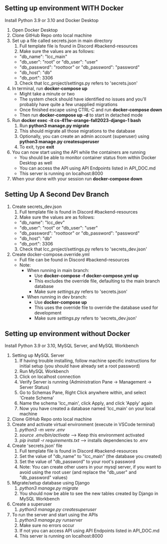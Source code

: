 ## Setting up environment WITH Docker
Install Python 3.9 or 3.10 and Docker Desktop
1. Open Docker Desktop
2. Clone GitHub Repo onto local machine
3. Set up a file called secrets.json in main directory
   1. Full template file is found in Discord #backend-resources
   2. Make sure the values are as follows:
     * "db_name": "lcc_main"
     * "db_user": "root"         or "db_user": "user"
     * "db_password": "roottoor" or "db_password": "password"
     * "db_host": "db"
     * "db_port": 3306
   3. Check that lcc_project/settings.py refers to 'secrets.json'
4. In terminal, run **docker-compose up**
   * Might take a minute or two
   * The system check should have identified no issues and you'll probably have quite a few unapplied migrations
   * Once finished escape using CTRL-C and run **docker-compose down**
   * Then run **docker-compose up -d** to start in detached mode
5. Run **docker exec -it cs-411w-orange-fall2023-django-1 bash**
   1. Run **python3 manage.py migrate**
   2. This should migrate all those migrations to the database
   3. Optionally, you can create an admin account (superuser) using **python3 manage.py createsuperuser**
   4. To exit, type **exit**
6. You can now start using the API while the containers are running
   * You should be able to monitor container status from within Docker Desktop as well
   * You can access the API using API Endpoints listed in API_DOC.md
   * This server is running on localhost:8000
7. When your done with your session run **docker-compose down**

## Setting Up A Second Dev Branch
1. Create secrets_dev.json
   1. Full template file is found in Discord #backend-resources
   2. Make sure the values are as follows:
     * "db_name": "lcc_dev"
     * "db_user": "root"         or "db_user": "user"
     * "db_password": "roottoor" or "db_password": "password"
     * "db_host": "db"
     * "db_port": 3306
   3. Check that lcc_project/settings.py refers to 'secrets_dev.json'
2. Create docker-compose.override.yml
   * Full file can be found in Discord #backend-resources
   * Note:
     * When running in main branch:
       * Use **docker-compose -f docker-compose.yml up**
       * This excludes the override file, defaulting to the main branch database
       * Make sure *settings.py* refers to 'secrets.json'
     * When running in dev branch:
       * Use **docker-compose up**
       * This uses the override file to override the database used for development
       * Make sure *settings.py* refers to 'secrets_dev.json'



## Setting up environment without Docker
Install Python 3.9 or 3.10, MySQL Server, and MySQL Workbench
1. Setting up MySQL Server
   1. If having trouble installing, follow machine specific instructions for initial setup (you should have already set a root password)
   2. Run MySQL Workbench
   3. Click on localhost connection
   4. Verify Server is running (Administration Pane -> Management -> Server Status)
   5. Go to Schemas Pane, Right Click anywhere within, and select 'Create Schema'
   6. Name the schema 'lcc_main', click Apply, and click 'Apply' again
   7. Now you have created a database named 'lcc_main' on your local machine
2. Clone GitHub Repo onto local machine
3. Create and activate virtual environment (execute in VSCode terminal)
   1. *python3 -m venv .env*
   2. *source .env/bin/activate* --> Keep this environment activated
   3. *pip install -r requirements.txt* --> installs dependencies to .env
4. Create 'secrets.json' file
   1. Full template file is found in Discord #backend-resources
   2. Set the value of "db_name" to "lcc_main" (the database you created)
   3. Set the value of "db_password" to your root's password
   4. Note: You can create other users in your mysql server, if you want to avoid using the root user (and replace the "db_user" and "db_password" values)
5. Migrate/setup database using Django
   1. *python3 manage.py migrate*
   2. You should now be able to see the new tables created by Django in MySQL Workbench
6. Create a superuser
   1. *python3 manage.py createsuperuser*
7. To run the server and start using the APIs
   1. *python3 manage.py runserver*
   2. Make sure no errors occur
   3. If not you can access API using API Endpoints listed in API_DOC.md
   4. This server is running on localhost:8000